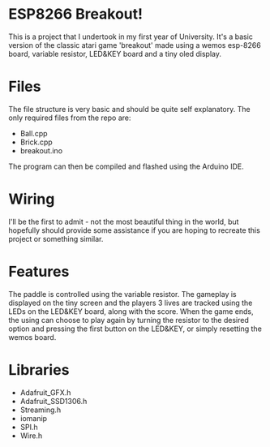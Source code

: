 # ESP8266 Breakout!

This is a project that I undertook in my first year of University. It's a basic version of the classic atari game 'breakout' made using a wemos esp-8266 board, variable resistor, LED&KEY board and a tiny oled display. 


# Files

The file structure is very basic and should be quite self explanatory. The only required files from the repo are:

 - Ball.cpp
 - Brick.cpp
 - breakout.ino
 
 The program can then be compiled and flashed using the Arduino IDE.

# Wiring
I'll be the first to admit - not the most beautiful thing in the world, but hopefully should provide some assistance if you are hoping to recreate this project or something similar.

# Features
The paddle is controlled using the variable resistor. The gameplay is displayed on the tiny screen and the players 3 lives are tracked using the LEDs on the LED&KEY board, along with the score. 
When the game ends, the using can choose to play again by turning the resistor to the desired option and pressing the first button on the LED&KEY, or simply resetting the wemos board.

# Libraries 

 - Adafruit_GFX.h 
 - Adafruit_SSD1306.h 
 - Streaming.h 
 - iomanip 
 - SPI.h 
 - Wire.h
